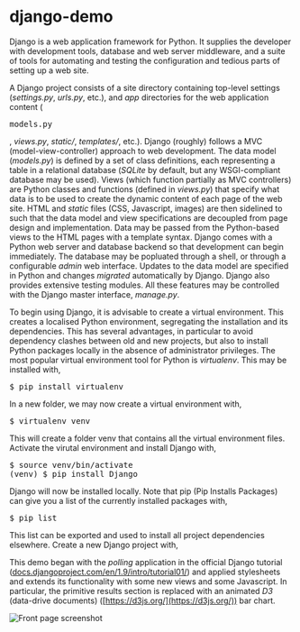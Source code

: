 # django-demo

Django is a web application framework for Python. It supplies the developer with development tools, database and web server middleware, and a suite of tools for automating and testing the configuration and tedious parts of setting up a web site.

A Django project consists of a site directory containing top-level settings (*settings.py*, *urls.py*, etc.), and *app* directories for the web application content (<pre>models.py</pre>, *views.py*, *static/*, *templates/*, etc.). Django (roughly) follows a MVC (model-view-controller) approach to web development. The data model (*models.py*) is defined by a set of class definitions, each representing a table in a relational database (*SQLite* by default, but any WSGI-compliant database may be used). Views (which function partially as MVC controllers) are Python classes and functions (defined in *views.py*) that specify what data is to be used to create the dynamic content of each page of the web site. HTML and *static* files (CSS, Javascript, images) are then sidelined to such that the data model and view specifications are decoupled from page design and implementation. Data may be passed from the Python-based views to the HTML pages with a template syntax. Django comes with a Python web server and database backend so that development can begin immediately. The database may be popluated through a shell, or through a configurable *admin* web interface. Updates to the data model are specified in Python and changes *migrated* automatically by Django. Django also provides extensive testing modules. All these features may be controlled with the Django master interface, *manage.py*.

To begin using Django, it is advisable to create a virtual environment. This creates a localised Python environment, segregating the installation and its dependencies. This has several advantages, in particular to avoid dependency clashes between old and new projects, but also to install Python packages locally in the absence of administrator privileges. The most popular virtual environment tool for Python is *virtualenv*. This may be installed with,

<pre>
$ pip install virtualenv
</pre>

In a new folder, we may now create a virtual environment with,

<pre>
$ virtualenv venv
</pre>

This will create a folder venv that contains all the virtual environment files. Activate the virutal environment and install Django with,

<pre>
$ source venv/bin/activate
(venv) $ pip install Django
</pre>

Django will now be installed locally. Note that pip (Pip Installs Packages) can give you a list of the currently installed packages with,

<pre>
$ pip list
</pre>

This list can be exported and used to install all project dependencies elsewhere. Create a new Django project with,

This demo began with the *polling* application in the official Django tutorial ([docs.djangoproject.com/en/1.9/intro/tutorial01/](https://docs.djangoproject.com/en/1.9/intro/tutorial01/)) and applied stylesheets and extends its functionality with some new views and some Javascript. In particular, the primitive results section is replaced with an animated *D3* (data-drive documents) ([https://d3js.org/](https://d3js.org/)) bar chart.

![Front page screenshot](http://jcboyd.github.io/django-demo/django-demo-2.png)
